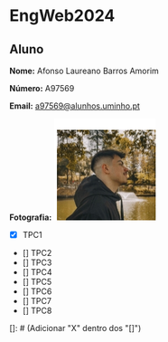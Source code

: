 # EngWeb2024

## Aluno

**Nome:** Afonso Laureano Barros Amorim

**Número:** A97569

**Email:** a97569@alunhos.uminho.pt

**Fotografia:** ![Texto Alternativo](Drikz.jpg)

- [X] TPC1
- [] TPC2
- [] TPC3
- [] TPC4
- [] TPC5
- [] TPC6
- [] TPC7
- [] TPC8
  
[]: # (Adicionar "X" dentro dos "[]")
